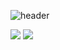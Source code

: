 ![header](https://capsule-render.vercel.app/api?type=Slice&color=gradient&height=200&section=header&text=I%20AM&fontSize=90)

<img src="https://img.shields.io/badge/C++-00599C?style=for-the-badge&logo=C%2B%2B&logoColor=white">
<img src="https://img.shields.io/badge/Unreal Engine-0E1128?style=for-the-badge&logo=UNREAL&logoColor=white">
